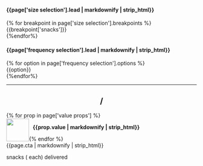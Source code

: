 <div class="col-xs-12 col-md-5 calculator">
  <!--SIZE SELECTION-->
  <div class="col-xs-12 col-sm-6 col-md-12">
    <h4>{{page['size selection'].lead | markdownify | strip_html}}</h4>
    <div class="tabs size-selection">
      {% for breakpoint in page['size selection'].breakpoints %}
      <div class="btn-tab {% if forloop.first %} selected-tab {% endif %}" data-box-size="{{breakpoint.box}}">
        {{breakpoint['snacks']}}
      </div>
      {%endfor%}
    </div>
  </div>
  <!--FREQUENCY SELECTION-->
  <div class="col-xs-12 col-sm-6 col-md-12">
    <h4>{{page['frequency selection'].lead | markdownify | strip_html}}</h4>
    <div class="tabs frequency-selection">
      {% for option in page['frequency selection'].options %}
      <div class="btn-tab {% if forloop.last %} selected-tab {% endif %}" style="width: 50%">
        {{option}}
      </div>
      {%endfor%}
    </div>
  </div>
  <div class="hidden-sm hidden-xs">
  <hr>
  <div class="row">
    <div class="col-xs-12">
      <h2 class="price" style="text-transform: none; text-align: center;">
        <span class="cost"></span> / <span class="frequency"></span>
      </h2>
    </div>
    {% for prop in page['value props'] %}
    <div class="col-xs-12 col-sm-6"  style="margin-bottom: 20px">
      <img src="{{prop.image}}" style="width: 60px; float: left;">
      <p style="font-size: 14px;font-weight: bold; width: calc(100% - 70px); margin-left: 10px; float: left">{{prop.value | markdownify | strip_html}}</p>
    </div>
    {% endfor %}
  </div>
  <a class="product-link btn btn-red" style="max-width: none"><span class="pricing-cta">{{page.cta | markdownify | strip_html}}</span></a>
  <p class="additional-info">
    <span class="snack-num"></span> snacks
    (<span class="per-snack"></span> each)
    delivered <span class="frequency-ly"></span></p>
  </div>
</div>
<style>
@media (min-width: 992px) {
  .price {
    margin-top: 5px;
  }
}
</style>

<script>

// weekly = one off
// fortnightly = monthly

// set number of snacks to default
var snack_num = {{page['starter box']['number of snacks']}};

// set cost to default
var cost = {{page['starter box'].cost['per month']}};

// set CTAs for reference in JS
var cta = "{{page.cta}}";
var custom_cta = "{{page['cta custom box']}}";

var starterboxname = "{{page['starter box'].name}}";
var smallboxname = "{{page['small box'].name}}";
var mediumboxname = "{{page['medium box'].name}}";
var customboxname = "{{page['custom box'].name}}";

var oneoff = false;
function calculatePrice() {
  if (box_size == "small box") {
    snack_num = {{page['small box']['number of snacks']}};
    if (delivery_frequency == "week") {
      cost = {{page['small box'].cost['per week']}};
    } else if (delivery_frequency == "month") {
      cost = {{page['small box'].cost['per month']}};
    } else {
      cost = {{page['small box'].cost['per fortnight']}};
    }
    custom_box = false;
  } else if (box_size == "medium box") {
    snack_num = {{page['medium box']['number of snacks']}};
    if (delivery_frequency == "week") {
      cost = {{page['medium box'].cost['per week']}};
    } else if (delivery_frequency == "month") {
      cost = {{page['medium box'].cost['per month']}};
    } else {
      cost = {{page['medium box'].cost['per fortnight']}};
    }
    custom_box = false;
  } else if (box_size == "starter box") {
    snack_num = {{page['starter box']['number of snacks']}};
    if (delivery_frequency == "week") {
      cost = {{page['starter box'].cost['per week']}};
    } else if (delivery_frequency == "month") {
      cost = {{page['starter box'].cost['per month']}};
    } else {
      cost = {{page['starter box'].cost['per fortnight']}};
    }
    custom_box = false;
  } else if (box_size == "custom box") {
    if (delivery_frequency == "week") {
      cost = {{page['custom box'].cost['per week']}};
    } else if (delivery_frequency == "month") {
      cost = {{page['custom box'].cost['per month']}};
    } else {
      cost = {{page['custom box'].cost['per fortnight']}};
    }
    custom_box = true;
  }
}
</script>

